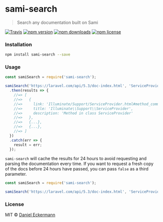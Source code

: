 # sami-search
> Search any documentation built on Sami

[![Travis](https://img.shields.io/travis/ecrmnn/sami-search.svg?style=flat-square)](https://travis-ci.org/ecrmnn/sami-search.svg?branch=master)
[![npm version](https://img.shields.io/npm/v/sami-search.svg?style=flat-square)](http://badge.fury.io/js/sami-search)
[![npm downloads](https://img.shields.io/npm/dm/sami-search.svg?style=flat-square)](http://badge.fury.io/js/sami-search)
[![npm license](https://img.shields.io/npm/l/sami-search.svg?style=flat-square)](http://badge.fury.io/js/sami-search)

### Installation
```bash
npm install sami-search --save
```

### Usage
```javascript
const samiSearch = require('sami-search');

samiSearch('https://laravel.com/api/5.3/doc-index.html', 'ServiceProvider')
  .then(results => {
    //=> [
    //=>   {
    //=>     link: 'Illuminate/Support/ServiceProvider.html#method_commands',
    //=>     title: 'Illuminate\\Support\\ServiceProvider',
    //=>     description: 'Method in class ServiceProvider'
    //=>   },
    //=>   {...},
    //=>   {...},
    //=> ]
  })
  .catch(err => {
    result = err;
  });
```

``sami-search`` will cache the results for 24 hours to avoid requesting and parsing the documentation every time.
If you want to request a fresh copy of the docs before 24 hours have passed, you can pass ``false`` as a third
parameter.

```javascript
const samiSearch = require('sami-search');

samiSearch('https://laravel.com/api/5.3/doc-index.html', 'ServiceProvider', false)
```

### License
MIT © [Daniel Eckermann](http://danieleckermann.com)